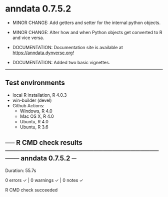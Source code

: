 # anndata 0.7.5.2

* MINOR CHANGE: Add getters and setter for the internal python objects.

* MINOR CHANGE: Alter how and when Python objects get converted to R and vice versa.

* DOCUMENTATION: Documentation site is available at https://anndata.dynverse.org!

* DOCUMENTATION: Added two basic vignettes.

--------------------------------------------------------------------------

## Test environments
* local R installation, R 4.0.3
* win-builder (devel)
* Github Actions: 
  - Windows, R 4.0
  - Mac OS X, R 4.0
  - Ubuntu, R 4.0
  - Ubuntu, R 3.6

## ── R CMD check results ──────────────────────────────────── anndata 0.7.5.2 ─
Duration: 55.7s

0 errors ✓ | 0 warnings ✓ | 0 notes ✓

R CMD check succeeded
